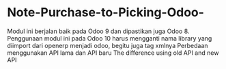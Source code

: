 # Note-Purchase-to-Picking-Odoo-

Modul ini berjalan baik pada Odoo 9 dan dipastikan juga Odoo 8. Penggunaan modul ini pada Odoo 10 harus mengganti nama library yang diimport dari openerp menjadi odoo, begitu juga tag xmlnya
Perbedaan menggunakan API lama dan API baru
The difference using old API and new API
